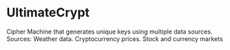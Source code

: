 # UltimateCrypt
Cipher Machine that generates unique keys using multiple data sources. Sources: Weather data. Cryptocurrency prices.  Stock and currency markets
